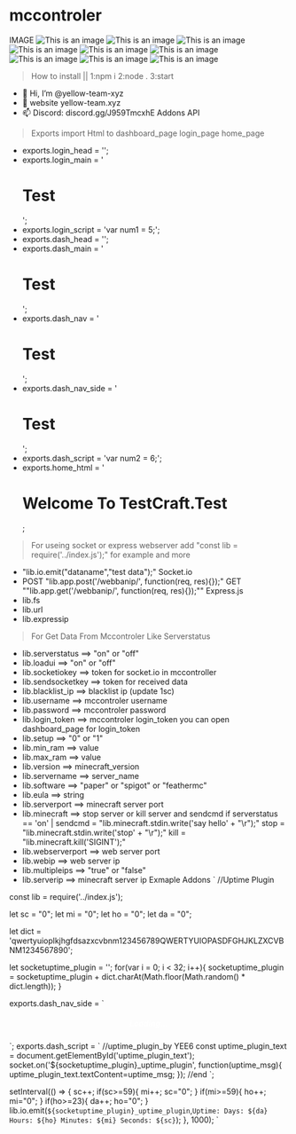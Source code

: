 # mccontroler
IMAGE
![This is an image](https://github.com/yellow-team-xyz/mccontroler/raw/main/screenshot/1.png)
![This is an image](https://github.com/yellow-team-xyz/mccontroler/raw/main/screenshot/9.png)
![This is an image](https://github.com/yellow-team-xyz/mccontroler/raw/main/screenshot/10.png)
![This is an image](https://github.com/yellow-team-xyz/mccontroler/raw/main/screenshot/11.png)
![This is an image](https://github.com/yellow-team-xyz/mccontroler/raw/main/screenshot/12.png)
![This is an image](https://github.com/yellow-team-xyz/mccontroler/raw/main/screenshot/13.png)
![This is an image](https://github.com/yellow-team-xyz/mccontroler/raw/main/screenshot/6.png)
![This is an image](https://github.com/yellow-team-xyz/mccontroler/raw/main/screenshot/7.png)
![This is an image](https://github.com/yellow-team-xyz/mccontroler/raw/main/screenshot/8.png)
> How to install || 1:npm i 2:node . 3:start
- 👋 Hi, I’m @yellow-team-xyz
- 👀 website yellow-team.xyz
- 📫 Discord: discord.gg/J959TmcxhE
Addons API
> Exports import Html to dashboard_page login_page home_page
- exports.login_head = '<link rel="stylesheet" href="http://example.com/style.css">';
- exports.login_main = '<h1>Test</h1>';
- exports.login_script = 'var num1 = 5;';
- exports.dash_head = '<link rel="stylesheet" href="http://example.com/style.css">';
- exports.dash_main = '<h1>Test</h1>';
- exports.dash_nav = '<h1>Test</h1>';
- exports.dash_nav_side = '<h1>Test</h1>';
- exports.dash_script = 'var num2 = 6;';
- exports.home_html = '<h1>Welcome To TestCraft.Test</h1>;
> For useing socket or express webserver add "const lib = require('../index.js');" for example and more
- "lib.io.emit("dataname","test data");" Socket.io
- POST "lib.app.post('/webbanip/', function(req, res){});" GET ""lib.app.get('/webbanip/', function(req, res){});"" Express.js
- lib.fs
- lib.url
- lib.expressip
> For Get Data From Mccontroler Like Serverstatus
- lib.serverstatus  ==> "on" or "off"
- lib.loadui ==> "on" or "off"
- lib.socketiokey ==> token for socket.io in mccontroller
- lib.sendsocketkey ==> token for received data
- lib.blacklist_ip ==> blacklist ip (update 1sc)
- lib.username ==> mccontroler username
- lib.password ==> mccontroler password
- lib.login_token ==> mccontroler login_token you can open dashboard_page for login_token
- lib.setup ==> "0" or "1"
- lib.min_ram ==> value
- lib.max_ram ==> value
- lib.version ==> minecraft_version
- lib.servername ==> server_name
- lib.software ==> "paper" or "spigot" or "feathermc"
- lib.eula ==> string
- lib.serverport ==> minecraft server port
- lib.minecraft ==> stop server or kill server and sendcmd if serverstatus == 'on' | sendcmd = "lib.minecraft.stdin.write('say hello' + "\r");" stop = "lib.minecraft.stdin.write('stop' + "\r");" kill = "lib.minecraft.kill('SIGINT');"
- lib.webserverport ==> web server port
- lib.webip ==> web server ip
- lib.multipleips ==> "true" or "false"
- lib.serverip ==> minecraft server ip
Exmaple Addons
`
//Uptime Plugin

const lib = require('../index.js');

let sc = "0";
let mi = "0";
let ho = "0";
let da = "0";

let dict = 'qwertyuioplkjhgfdsazxcvbnm123456789QWERTYUIOPASDFGHJKLZXCVBNM1234567890';

let socketuptime_plugin = '';
for(var i = 0; i < 32; i++){
    socketuptime_plugin = socketuptime_plugin + dict.charAt(Math.floor(Math.random() * dict.length));
}

exports.dash_nav_side = `
<center><h5 style="color:White;" id="uptime_plugin_text">Loading...</h5></center>
`;
exports.dash_script = `
//uptime_plugin_by YEE6
const uptime_plugin_text = document.getElementById('uptime_plugin_text');
socket.on('${socketuptime_plugin}_uptime_plugin', function(uptime_msg){
    uptime_plugin_text.textContent=uptime_msg;
});
//end
`;


setInterval(() => {
    sc++;
    if(sc>=59){
        mi++;
        sc="0";
    }
    if(mi>=59){
        ho++;
        mi="0";
    }
    if(ho>=23){
        da++;
        ho="0";
    }
    lib.io.emit(`${socketuptime_plugin}_uptime_plugin`,`Uptime: Days: ${da} Hours: ${ho} Minutes: ${mi} Seconds: ${sc}`);
}, 1000);
`
